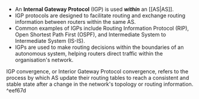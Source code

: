 - An **Internal Gateway Protocol** (IGP) is used ***within*** an [[AS|AS]].
- IGP protocols are designed to facilitate routing and exchange routing information between routers within the same AS.
- Common examples of IGPs include Routing Information Protocol (RIP), Open Shortest Path First (OSPF), and Intermediate System to Intermediate System (IS-IS).
- IGPs are used to make routing decisions within the boundaries of an autonomous system, helping routers direct traffic within the organisation's network.

IGP convergence, or Interior Gateway Protocol convergence, refers to the process by which AS update their routing tables to reach a consistent and stable state after a change in the network's topology or routing information. ^eef67d